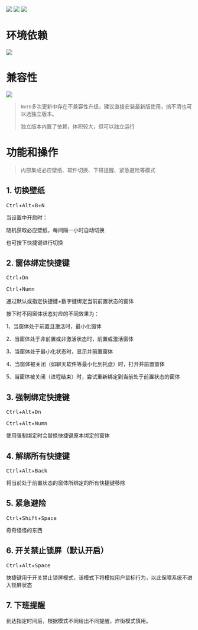 ﻿![](https://img.shields.io/badge/language-WPF-red.svg)
![](https://img.shields.io/badge/license-MIT-green.svg)
![](https://img.shields.io/badge/version-V1.0.0.7.bate-blue.svg)

# 环境依赖

![](https://img.shields.io/badge/DoNet-6.X-pink.svg)

# 兼容性

![](https://img.shields.io/badge/win-10/11-blue.svg)

> `Net6`多次更新中存在不兼容性升级，建议直接安装最新版使用，搞不清也可以选独立版本。
>
> 独立版本内置了依赖，体积较大，但可以独立运行

# 功能和操作

> 内部集成必应壁纸、软件切换、下班提醒、紧急避险等模式

## 1. 切换壁纸

<kbd>Ctrl</kbd>+<kbd>Alt</kbd>+<kbd>B</kbd>+<kbd>N</kbd>

当设置中开启时：

随机获取必应壁纸，每间隔一小时自动切换

也可按下快捷键进行切换

## 2. 窗体绑定快捷键

<kbd>Ctrl</kbd>+<kbd>Dn</kbd>

<kbd>Ctrl</kbd>+<kbd>Numn</kbd>

通过默认或指定快捷键+数字键绑定当前前置状态的窗体

按下时不同窗体状态对应的不同效果为：

1、当窗体处于前置且激活时，最小化窗体

2、当窗体处于非前置或非激活状态时，前置或激活窗体

3、当窗体处于最小化状态时，显示并前置窗体

4、当窗体被关闭（如聊天软件等最小化到托盘）时，打开并前置窗体

5、当窗体被关闭（进程结束）时，尝试重新绑定到当前处于前置状态的窗体

## 3. 强制绑定快捷键

<kbd>Ctrl</kbd>+<kbd>Alt</kbd>+<kbd>Dn</kbd>

<kbd>Ctrl</kbd>+<kbd>Alt</kbd>+<kbd>Numn</kbd>

使用强制绑定时会替换快捷键原本绑定的窗体

## 4. 解绑所有快捷键

<kbd>Ctrl</kbd>+<kbd>Alt</kbd>+<kbd>Back</kbd>

将当前处于前置状态的窗体所绑定的所有快捷键移除

## 5. 紧急避险

<kbd>Ctrl</kbd>+<kbd>Shift</kbd>+<kbd>Space</kbd>

奇奇怪怪的东西

## 6. 开关禁止锁屏（默认开启）

<kbd>Ctrl</kbd>+<kbd>Alt</kbd>+<kbd>Space</kbd>

快捷键用于开关禁止锁屏模式，该模式下将模拟用户鼠标行为，以此保障系统不进入锁屏状态

## 7. 下班提醒

到达指定时间后，根据模式不同给出不同提醒，炸街模式慎用。

